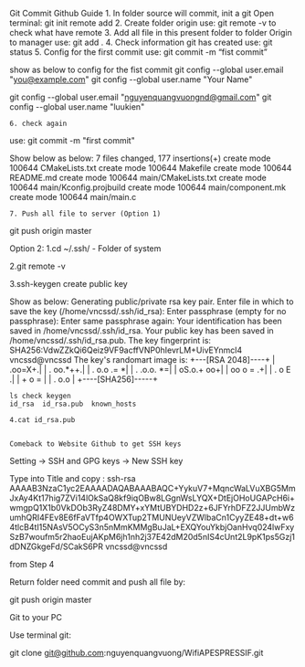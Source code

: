 Git Commit Github Guide
    1. In folder source will commit, init a git
Open terminal:
git init remote add <link is created on  github website>
    2. Create folder origin <this operation only create folder on local>
use: git remote -v to check what have remote
    3. Add all file in this present folder to folder Origin to manager
use: git add .
    4. Check information git has created
	use:  git status
    5. Config for the first commit
use: git commit -m “fist commit”

show as below to config for the fist commit
git config --global user.email "you@example.com"
git config --global user.name "Your Name"

git config --global user.email "nguyenquangvuongnd@gmail.com"
git config --global user.name "luukien"

    6. check again
use: git commit -m "first commit"

Show below as below:
 7 files changed, 177 insertions(+)
 create mode 100644 CMakeLists.txt
 create mode 100644 Makefile
 create mode 100644 README.md
 create mode 100644 main/CMakeLists.txt
 create mode 100644 main/Kconfig.projbuild
 create mode 100644 main/component.mk
 create mode 100644 main/main.c

    7. Push all file to server (Option 1)
git push origin master

Option 2:
	1.cd ~/.ssh/  - Folder of system

2.git remote -v

3.ssh-keygen create public key

 Show as below:
Generating public/private rsa key pair.
Enter file in which to save the key (/home/vncssd/.ssh/id_rsa): 
Enter passphrase (empty for no passphrase): 
Enter same passphrase again: 
Your identification has been saved in /home/vncssd/.ssh/id_rsa.
Your public key has been saved in /home/vncssd/.ssh/id_rsa.pub.
The key fingerprint is:
SHA256:VdwZZkQi6Qeiz9VF9acffVNP0hIevrLM+UivEYnmcl4 vncssd@vncssd
The key's randomart image is:
+---[RSA 2048]----+
|          .oo=X+.|
|        . oo.*++.|
|       . o.o .= *|
|      .  .o.o. *=|
|       oS.o.+ oo+|
|        oo o = .+|
|        . o E   .|
|         + o =   |
|          . o.o  |
+----[SHA256]-----+

	ls check keygen
	id_rsa  id_rsa.pub  known_hosts
	
	4.cat id_rsa.pub
	
	
	Comeback to Website Github to get SSH keys

	
Setting -> SSH and GPG keys -> New SSH key

Type into  Title and copy :
ssh-rsa AAAAB3NzaC1yc2EAAAADAQABAAABAQC+YykuV7+MqncWaLVuXBG5MmJxAy4Kt17hig7ZVi14lOkSaQ8kf9iqOBw8LGgnWsLYQX+DtEjOHoUGAPcH6i+wmgpQ1X1b0VkDOb3RyZ48DMY+xYMtUBYDHD2z+6JFYrhDFZ2JJUmbWzumhQRI4FEv8E6fFaVTfp4OWXTup2TMUNUeyVZWlbaCn1CyyZE48+dt+w64tlcB4tI15NAsV5OCyS3n5nMmKMMgBuJaL+EXQYouYkbjOanHvq024lwFxySzB7woufm5r2haoEujAKpM6jh1nh2j37E42dM20d5nIS4cUnt2L9pK1ps5Gzj1dDNZGkgeFd/SCakS6PR vncssd@vncssd

from Step 4



Return folder need commit and push all file by:

git push origin master 


Git to your PC

Use terminal git:

git clone git@github.com:nguyenquangvuong/WifiAPESPRESSIF.git
